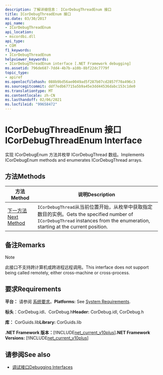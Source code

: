 ```yaml
---
description: 了解详细信息： ICorDebugThreadEnum 接口
title: ICorDebugThreadEnum 接口
ms.date: 03/30/2017
api_name:
- ICorDebugThreadEnum
api_location:
- mscordbi.dll
api_type:
- COM
f1_keywords:
- ICorDebugThreadEnum
helpviewer_keywords:
- ICorDebugThreadEnum interface [.NET Framework debugging]
ms.assetid: 796de687-7dd4-4b7b-a10b-8bf22dc7779f
topic_type:
- apiref
ms.openlocfilehash: 088b9bd56ae0049ad5f287b07cd2857f70a496c3
ms.sourcegitcommit: ddf7edb67715a5b9a45e3dd44536dabc153c1de0
ms.translationtype: MT
ms.contentlocale: zh-CN
ms.lasthandoff: 02/06/2021
ms.locfileid: "99658472"
---
```

# <a name="icordebugthreadenum-interface"></a><span data-ttu-id="e2363-103">ICorDebugThreadEnum 接口</span><span class="sxs-lookup"><span data-stu-id="e2363-103">ICorDebugThreadEnum Interface</span></span>

<span data-ttu-id="e2363-104">实现 ICorDebugEnum 方法并枚举 ICorDebugThread 数组。</span><span class="sxs-lookup"><span data-stu-id="e2363-104">Implements ICorDebugEnum methods and enumerates ICorDebugThread arrays.</span></span>  
  
## <a name="methods"></a><span data-ttu-id="e2363-105">方法</span><span class="sxs-lookup"><span data-stu-id="e2363-105">Methods</span></span>  
  
|<span data-ttu-id="e2363-106">方法</span><span class="sxs-lookup"><span data-stu-id="e2363-106">Method</span></span>|<span data-ttu-id="e2363-107">说明</span><span class="sxs-lookup"><span data-stu-id="e2363-107">Description</span></span>|  
|------------|-----------------|  
|[<span data-ttu-id="e2363-108">下一方法</span><span class="sxs-lookup"><span data-stu-id="e2363-108">Next Method</span></span>](icordebugthreadenum-next-method.md)|<span data-ttu-id="e2363-109">`ICorDebugThread`从当前位置开始，从枚举中获取指定数目的实例。</span><span class="sxs-lookup"><span data-stu-id="e2363-109">Gets the specified number of `ICorDebugThread` instances from the enumeration, starting at the current position.</span></span>|  
  
## <a name="remarks"></a><span data-ttu-id="e2363-110">备注</span><span class="sxs-lookup"><span data-stu-id="e2363-110">Remarks</span></span>  
  
> [!NOTE]
> <span data-ttu-id="e2363-111">此接口不支持跨计算机或跨进程远程调用。</span><span class="sxs-lookup"><span data-stu-id="e2363-111">This interface does not support being called remotely, either cross-machine or cross-process.</span></span>  
  
## <a name="requirements"></a><span data-ttu-id="e2363-112">要求</span><span class="sxs-lookup"><span data-stu-id="e2363-112">Requirements</span></span>  

 <span data-ttu-id="e2363-113">**平台：** 请参阅 [系统要求](../../get-started/system-requirements.md)。</span><span class="sxs-lookup"><span data-stu-id="e2363-113">**Platforms:** See [System Requirements](../../get-started/system-requirements.md).</span></span>  
  
 <span data-ttu-id="e2363-114">**标头**：CorDebug.idl、CorDebug.h</span><span class="sxs-lookup"><span data-stu-id="e2363-114">**Header:** CorDebug.idl, CorDebug.h</span></span>  
  
 <span data-ttu-id="e2363-115">**库：** CorGuids.lib</span><span class="sxs-lookup"><span data-stu-id="e2363-115">**Library:** CorGuids.lib</span></span>  
  
 <span data-ttu-id="e2363-116">**.NET Framework 版本：**[!INCLUDE[net_current_v10plus](../../../../includes/net-current-v10plus-md.md)]</span><span class="sxs-lookup"><span data-stu-id="e2363-116">**.NET Framework Versions:** [!INCLUDE[net_current_v10plus](../../../../includes/net-current-v10plus-md.md)]</span></span>  
  
## <a name="see-also"></a><span data-ttu-id="e2363-117">请参阅</span><span class="sxs-lookup"><span data-stu-id="e2363-117">See also</span></span>

- [<span data-ttu-id="e2363-118">调试接口</span><span class="sxs-lookup"><span data-stu-id="e2363-118">Debugging Interfaces</span></span>](debugging-interfaces.md)
